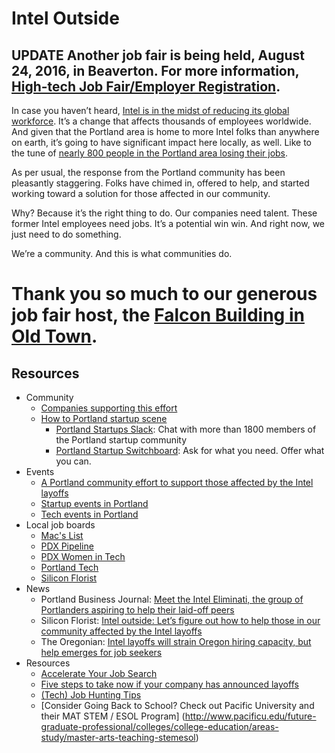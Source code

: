 # Intel Outside
## **UPDATE** Another job fair is being held, August 24, 2016, in Beaverton. For more information, [High-tech Job Fair/Employer Registration](https://www.eventbrite.com/e/intel-jive-outplacement-event-high-tech-job-fairemployer-registration-tickets-26811980355).

In case you haven’t heard, [Intel is in the midst of reducing its global workforce](http://www.bizjournals.com/portland/blog/techflash/2016/04/intel-bombshell-784-job-cuts-in-hillsboro-and.html). It’s a change that affects thousands of employees worldwide. And given that the Portland area is home to more Intel folks than anywhere on earth, it’s going to have significant impact here locally, as well. Like to the tune of [nearly 800 people in the Portland area losing their jobs](http://www.opb.org/news/article/intel-oregon-layoffs-job-cuts/).

As per usual, the response from the Portland community has been pleasantly staggering. Folks have chimed in, offered to help, and started working toward a solution for those affected in our community.

Why? Because it’s the right thing to do. Our companies need talent. These former Intel employees need jobs. It’s a potential win win. And right now, we just need to do something.

We’re a community. And this is what communities do.

# Thank you so much to our generous job fair host, the [Falcon Building in Old Town](https://goo.gl/maps/4WAftjFex2r).


## Resources
- Community
	- [Companies supporting this effort](companies.md)
	- [How to Portland startup scene](https://medium.com/portland-startups/how-to-portland-startup-scene-f4c89095f6fb#.un7oz3l7l "How to Portland startup scene")
		- [Portland Startups Slack](https://pdx-startups-slack.herokuapp.com/ "Portland Startups Slack"): Chat with more than 1800 members of the Portland startup community
		- [Portland Startup Switchboard](http://pdxstartups.switchboardhq.com "Portland Startups Switchboard"): Ask for what you need. Offer what you can.
- Events 
	- [A Portland community effort to support those affected by the Intel layoffs](https://jobsinpdx.eventbrite.com)
	- [Startup events in Portland](https://www.startupdigest.com/digests/portland)
	- [Tech events in Portland](http://calagator.org/)
- Local job boards
	- [Mac's List](https://www.macslist.org/)
	- [PDX Pipeline](http://pdxpipeline.com/jobs/ "PDX Pipeline")
	- [PDX Women in Tech](http://www.pdxwit.org/jobs/)
	- [Portland Tech](http://portlandtech.org/)
	- [Silicon Florist](http://siliconflorist.com/jobs/) 
- News
	- Portland Business Journal: [Meet the Intel Eliminati, the group of Portlanders aspiring to help their laid-off peers](http://www.bizjournals.com/portland/blog/techflash/2016/05/meet-the-intel-eliminati-the-group-of-portlanders.html) 
	- Silicon Florist: [Intel outside: Let’s figure out how to help those in our community affected by the Intel layoffs](http://siliconflorist.com/2016/05/03/intel-figure-community-affected-intel-layoffs/)
	- The Oregonian: [Intel layoffs will strain Oregon hiring capacity, but help emerges for job seekers](http://www.oregonlive.com/silicon-forest/index.ssf/2016/05/intel_layoffs_will_strain_oreg.html)
- Resources
	- [Accelerate Your Job Search](https://accelerateyourjobsearch.wordpress.com/)
	- [Five steps to take now if your company has announced layoffs](http://raymondjames.com/saunderskellyachesonwealthmanagement/con_way_execs.htm "Five steps to take now if your company has announced layoffs")
	- [(Tech) Job Hunting Tips](https://techjobtips.wordpress.com/)
	- [Consider Going Back to School?  Check out Pacific University and their MAT STEM / ESOL Program] (http://www.pacificu.edu/future-graduate-professional/colleges/college-education/areas-study/master-arts-teaching-stemesol)  
